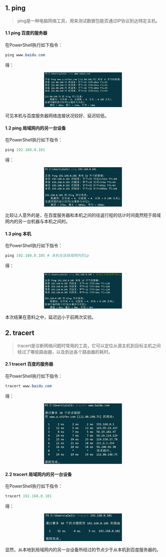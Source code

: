 ## 1. ping

> ping是一种电脑网络工具，用来测试数据包能否通过IP协议到达特定主机。

#### 1.1 ping 百度的服务器

在PowerShell执行如下指令：

```powershell
ping www.baidu.com
```

得：

<p align="center">
	<img src="ping_baidu.png" alt="Sample" width="50%" height="50%">
</p>

可见本机与百度服务器网络连接状况较好、延迟较低。

#### 1.2 ping 局域网内的另一台设备

在PowerShell执行如下指令：

```powershell
ping 192.168.0.101
```

得：

<p align="center">
	<img src="ping_machine_LAN.png" alt="Sample" width="50%" height="50%">
</p>

比较让人意外的是，在百度服务器和本机之间的往返行程的估计时间竟然短于局域网内的另一台机器与本机之间的。

#### 1.3 ping 本机

在PowerShell执行如下指令：

```powershell
ping 192.168.0.105 # 本机在该局域网内的ip
```

得：

<p align="center">
	<img src="ping_self_LAN.png" alt="Sample" width="50%" height="50%">
</p>

本次结果在意料之中，延迟远小于前两次实验。

## 2. tracert

> tracert是诊断网络问题时常用的工具，它可以定位从源主机到目标主机之间经过了哪些路由器，以及到达各个路由器的耗时。

#### 2.1 tracert 百度的服务器

在PowerShell执行如下指令：

```powershell
tracert www.baidu.com
```

得：

<p align="center">
	<img src="tracert_baidu.png" alt="Sample" width="50%" height="50%">
</p>

#### 2.2 tracert 局域网内的另一台设备

在PowerShell执行如下指令：

```powershell
tracert 192.168.0.101
```

得：

<p align="center">
	<img src="tracert_machine_LAN.png" alt="Sample" width="50%" height="50%">
</p>

显然，从本地到局域网内的另一台设备所经过的节点少于从本机到百度服务器的。